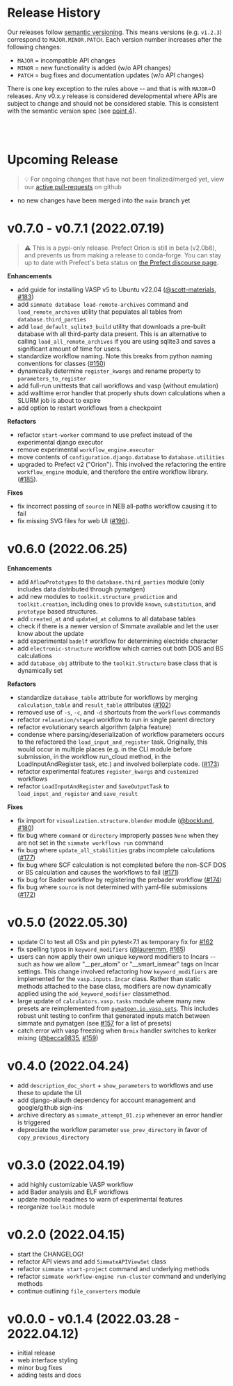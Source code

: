 # Release History

Our releases follow [semantic versioning](https://semver.org/). This means versions (e.g. `v1.2.3`) correspond to `MAJOR.MINOR.PATCH`. Each version number increases after the following changes:

  - `MAJOR` = incompatible API changes
  - `MINOR` = new functionality is added (w/o API changes)
  - `PATCH` = bug fixes and documentation updates (w/o API changes)

There is one key exception to the rules above -- and that is with `MAJOR`=0 releases. Any v0.x.y release is considered developmental where APIs are subject to change and should not be considered stable. This is consistent with the semantic version spec (see [point 4](https://semver.org/#spec-item-4)).


</br></br>


# Upcoming Release
> :bulb: For ongoing changes that have not been finalized/merged yet, view our [active pull-requests](https://github.com/jacksund/simmate/pulls) on github

- no new changes have been merged into the `main` branch yet



# v0.7.0 - v0.7.1 (2022.07.19)

> :warning: This is a pypi-only release. Prefect Orion is still in beta (v2.0b8), and prevents us from making a release to conda-forge. You can stay up to date with Prefect's beta status on [the Prefect discourse page](https://discourse.prefect.io/tags/c/announcements/5/prefect-2-0).

**Enhancements**
- add guide for installing VASP v5 to Ubuntu v22.04 ([@scott-materials](https://github.com/scott-materials), [#183](https://github.com/jacksund/simmate/issues/183))
- add `simmate database load-remote-archives` command and `load_remote_archives` utility that populates all tables from `database.third_parties`
- add `load_default_sqlite3_build` utility that downloads a pre-built database with all third-party data present. This is an alternative to calling `load_all_remote_archives` if you are using sqlite3 and saves a significant amount of time for users.
- standardize workflow naming. Note this breaks from python naming conventions for classes ([#150](https://github.com/jacksund/simmate/issues/150))
- dynamically determine `register_kwargs` and rename property to `parameters_to_register`
- add full-run unittests that call workflows and vasp (without emulation)
- add walltime error handler that properly shuts down calculations when a SLURM job is about to expire
- add option to restart workflows from a checkpoint

**Refactors**
- refactor `start-worker` command to use prefect instead of the experimental django executor
- remove experimental `workflow_engine.executor`
- move contents of `configuration.django.database` to `database.utilities`
- upgraded to Prefect v2 ("Orion"). This involved the refactoring the entire `workflow_engine` module, and therefore the entire workflow library. ([#185](https://github.com/jacksund/simmate/pull/185)).

**Fixes**
- fix incorrect passing of `source` in NEB all-paths workflow causing it to fail
- fix missing SVG files for web UI ([#196](https://github.com/jacksund/simmate/pull/196)).



# v0.6.0 (2022.06.25)

**Enhancements**
- add `AflowPrototypes` to the `database.third_parties` module (only includes data distributed through pymatgen)
- add new modules to `toolkit.structure_prediction` and `toolkit.creation`, including ones to provide `known`, `substitution`, and `prototype` based structures.
- add `created_at` and `updated_at` columns to all database tables
- check if there is a newer version of Simmate available and let the user know about the update
- add experimental `badelf` workflow for determining electride character
- add `electronic-structure` workflow which carries out both DOS and BS calculations
- add `database_obj` attribute to the `toolkit.Structure` base class that is dynamically set

**Refactors**
- standardize `database_table` attribute for workflows by merging `calculation_table` and `result_table` attributes ([#102](https://github.com/jacksund/simmate/issues/102))
- removed use of `-s`, `-c`, and `-d` shortcuts from the `workflows` commands
- refactor `relaxation/staged` workflow to run in single parent directory
- refactor evolutionary search algorithm (alpha feature)
- condense where parsing/deserialization of workflow parameters occurs to the refactored the `load_input_and_register` task. Originally, this would occur in multiple places (e.g. in the CLI module before submission, in the workflow run_cloud method, in the LoadInputAndRegister task, etc.) and involved boilerplate code. ([#173](https://github.com/jacksund/simmate/pull/173))
- refactor experimental features `register_kwargs` and `customized` workflows
- refactor `LoadInputAndRegister` and `SaveOutputTask` to `load_input_and_register` and `save_result`

**Fixes**
- fix import for `visualization.structure.blender` module ([@bocklund](https://github.com/bocklund), [#180](https://github.com/jacksund/simmate/issues/180))
- fix bug where `command` or `directory` improperly passes `None` when they are not set in the `simmate workflows run` command
- fix bug where `update_all_stabilities` grabs incomplete calculations ([#177](https://github.com/jacksund/simmate/pull/177))
- fix bug where SCF calculation is not completed before the non-SCF DOS or BS calculation and causes the workflows to fail ([#171](https://github.com/jacksund/simmate/issues/171))
- fix bug for Bader workflow by registering the prebader workflow ([#174](https://github.com/jacksund/simmate/pull/174))
- fix bug where `source` is not determined with yaml-file submissions ([#172](https://github.com/jacksund/simmate/issues/172))



# v0.5.0 (2022.05.30)
- update CI to test all OSs and pin pytest<7.1 as temporary fix for [#162](https://github.com/jacksund/simmate/issues/162)
- fix spelling typos in `keyword_modifiers` ([@laurenmm](https://github.com/laurenmm), [#165](https://github.com/jacksund/simmate/pull/165))
- users can now apply their own unique keyword modifiers to Incars -- such as how we allow "__per_atom" or "__smart_ismear" tags on Incar settings. This change involved refactoring how `keyword_modifiers` are implemented for the `vasp.inputs.Incar` class. Rather than static methods attached to the base class, modifiers are now dynamically applied using the `add_keyword_modifier` classmethod.
- large update of `calculators.vasp.tasks` module where many new presets are reimplemented from [`pymatgen.io.vasp.sets`](https://pymatgen.org/pymatgen.io.vasp.sets.html). This includes robust unit testing to confirm that generated inputs match between simmate and pymatgen (see [#157](https://github.com/jacksund/simmate/issues/157) for a list of presets)
- catch error with vasp freezing when `Brmix` handler switches to kerker mixing ([@becca9835](https://github.com/becca9835), [#159](https://github.com/jacksund/simmate/issues/159))



# v0.4.0 (2022.04.24)
- add `description_doc_short` + `show_parameters` to workflows and use these to update the UI
- add django-allauth dependency for account management and google/github sign-ins
- archive directory as `simmate_attempt_01.zip` whenever an error handler is triggered
- depreciate the workflow parameter `use_prev_directory` in favor of `copy_previous_directory`



# v0.3.0 (2022.04.19)
- add highly customizable VASP workflow
- add Bader analysis and ELF workflows
- update module readmes to warn of experimental features
- reorganize `toolkit` module



# v0.2.0 (2022.04.15)
- start the CHANGELOG!
- refactor API views and add `SimmateAPIViewSet` class
- refactor `simmate start-project` command and underlying methods
- refactor `simmate workflow-engine run-cluster` command and underlying methods
- continue outlining `file_converters` module



# v0.0.0 - v0.1.4 (2022.03.28 - 2022.04.12)
- initial release
- web interface styling
- minor bug fixes
- adding tests and docs

